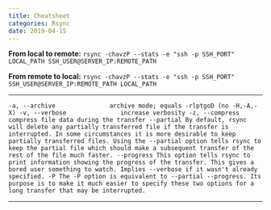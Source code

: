 ```yaml
---
title: Cheatsheet
categories: Rsync
date: 2019-04-15
---
```


**From local to remote:**
`rsync -chavzP --stats -e "ssh -p SSH_PORT" LOCAL_PATH SSH_USER@SERVER_IP:REMOTE_PATH`

**From remote to local:**
`rsync -chavzP --stats -e "ssh -p SSH_PORT" SSH_USER@SERVER_IP:REMOTE_PATH LOCAL_PATH`

-----

`-a, --archive               archive mode; equals -rlptgoD (no -H,-A,-X)
-v, --verbose               increase verbosity
-z, --compress              compress file data during the transfer
--partial
By default, rsync will delete any partially transferred file if the transfer is interrupted. In some circumstances it is more desirable to keep partially transferred files. Using the --partial option tells rsync to keep the partial file which should make a subsequent transfer of the rest of the file much faster.
--progress
This option tells rsync to print information showing the progress of the transfer. This gives a bored user something to watch. Implies --verbose if it wasn't already specified.
-P
The -P option is equivalent to --partial --progress. Its purpose is to make it much easier to specify these two options for a long transfer that may be interrupted.`

-----